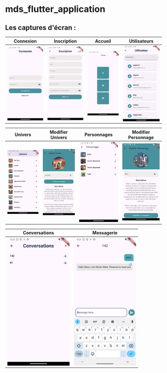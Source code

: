 # mds_flutter_application

## Les captures d'écran :
Connexion                |   Inscription    |  Accueil               | Utilisateurs                
:-------------------------:|:-------------------------:|:-------------------------:|:-------------------------: |
<img src="./images/login.png" width=200/>  |<img src="./images/signup.png" width=200/> | <img src="./images/home.png" width=200/> |<img src="./images/utilisateur.png" width=200/>  
 

Univers               |   Modifier Univers    |      Personnages               |   Modifier Personnage   |         
:-------------------------:|:-------------------------:|:-------------------------:|:-------------------------:
<img src="./images/univers.png" width=200/>  |<img src="./images/editUnivers.png" width=200/> |<img src="./images/personnages.png" width=200/>  |<img src="./images/editPersonnage.png" width=200/> 



Conversations               |   Messagerie    |              
:-------------------------:|:-------------------------:
<img src="./images/conversation.png" width=200/>  |<img src="./images/Messagerie.png" width=200/> 
